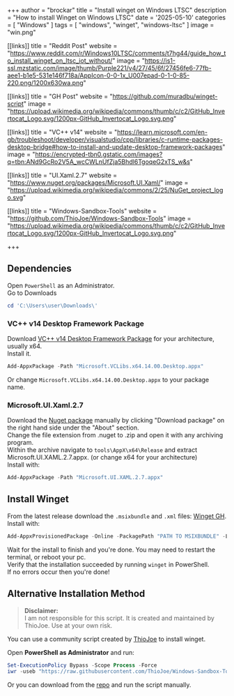 +++
author = "brockar"
title = "Install winget on Windows LTSC"
description = "How to install Winget on Windows LTSC"
date = '2025-05-10'
categories = [
    "Windows"
]
tags = [
    "windows",
    "winget",
    "windows-ltsc"
]
image = "win.png"

[[links]]
title = "Reddit Post"
website = "https://www.reddit.com/r/Windows10LTSC/comments/t7hg44/guide_how_to_install_winget_on_ltsc_iot_without/"
image = "https://is1-ssl.mzstatic.com/image/thumb/Purple221/v4/27/45/6f/27456fe6-77fb-aee1-b1e5-531e146f718a/AppIcon-0-0-1x_U007epad-0-1-0-85-220.png/1200x630wa.png"

[[links]]
title = "GH Post"
website = "https://github.com/muradbu/winget-script"
image = "https://upload.wikimedia.org/wikipedia/commons/thumb/c/c2/GitHub_Invertocat_Logo.svg/1200px-GitHub_Invertocat_Logo.svg.png"

[[links]]
title = "VC++ v14"
website = "https://learn.microsoft.com/en-gb/troubleshoot/developer/visualstudio/cpp/libraries/c-runtime-packages-desktop-bridge#how-to-install-and-update-desktop-framework-packages"
image = "https://encrypted-tbn0.gstatic.com/images?q=tbn:ANd9GcRo2V5A_wcCWLnUfZja5Bhdl6TgoqeG2xTS_w&s"

[[links]]
title = "UI.Xaml.2.7"
website = "https://www.nuget.org/packages/Microsoft.UI.Xaml/"
image = "https://upload.wikimedia.org/wikipedia/commons/2/25/NuGet_project_logo.svg"

[[links]]
title = "Windows-Sandbox-Tools"
website = "https://github.com/ThioJoe/Windows-Sandbox-Tools"
image = "https://upload.wikimedia.org/wikipedia/commons/thumb/c/c2/GitHub_Invertocat_Logo.svg/1200px-GitHub_Invertocat_Logo.svg.png"

+++



## Dependencies

Open `PowerShell` as an Administrator.  
Go to Downloads  

```powershell
cd 'C:\Users\user\Downloads\'
```

### VC++ v14 Desktop Framework Package

Download [VC++ v14 Desktop Framework Package](https://learn.microsoft.com/en-gb/troubleshoot/developer/visualstudio/cpp/libraries/c-runtime-packages-desktop-bridge#how-to-install-and-update-desktop-framework-packages) for your architecture, usually x64.  
Install it.  

```powershell
Add-AppxPackage -Path "Microsoft.VCLibs.x64.14.00.Desktop.appx"
```

Or change `Microsoft.VCLibs.x64.14.00.Desktop.appx` to your package name.  

### Microsoft.UI.Xaml.2.7

Download the [Nuget package](https://www.nuget.org/packages/Microsoft.UI.Xaml/) manually by clicking "Download package" on the right hand side under the "About" section.  
Change the file extension from .nuget to .zip and open it with any archiving program.  
Within the archive navigate to `tools\AppX\x64\Release` and extract Microsoft.UI.XAML.2.7.appx.  (or change x64 for your architecture)  
Install with:  

```powershell
Add-AppxPackage -Path "Microsoft.UI.XAML.2.7.appx"  
```

## Install Winget

From the latest release download the `.msixbundle` and `.xml` files: [Winget GH](https://github.com/microsoft/winget-cli/releases).  
Install with:  

```powershell
Add-AppxProvisionedPackage -Online -PackagePath "PATH TO MSIXBUNDLE" -LicensePath "PATH TO XML" -Verbose
```

Wait for the install to finish and you're done. You may need to restart the terminal, or reboot your pc.  
Verify that the installation succeeded by running `winget` in PowerShell.  
If no errors occur then you're done!  

## Alternative Installation Method

> **Disclaimer:**  
> I am not responsible for this script. It is created and maintained by ThioJoe. Use at your own risk.

You can use a community script created by [ThioJoe](https://github.com/ThioJoe) to install winget.

Open **PowerShell as Administrator** and run:

```powershell
Set-ExecutionPolicy Bypass -Scope Process -Force
iwr -useb "https://raw.githubusercontent.com/ThioJoe/Windows-Sandbox-Tools/main/Installer%20Scripts/Install-Winget.ps1" | iex
```

Or you can download from the [repo](https://github.com/ThioJoe/Windows-Sandbox-Tools/blob/main/Installer%20Scripts/Install-Winget.ps1) and run the script manually.

